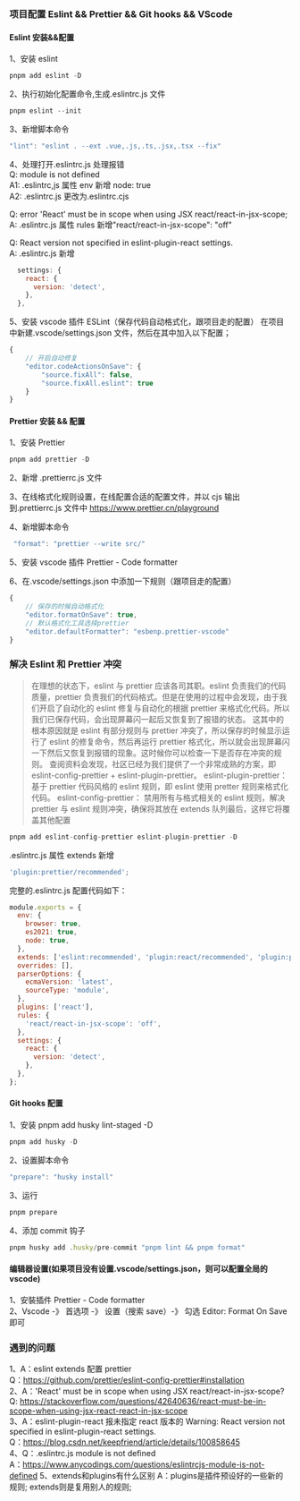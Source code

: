 ### 项目配置 Eslint && Prettier && Git hooks && VScode

#### Eslint 安装&&配置

1、安装 eslint

```javascript
pnpm add eslint -D
```

2、执行初始化配置命令,生成.eslintrc.js 文件

```javascript
pnpm eslint --init
```

3、新增脚本命令

```javascript
"lint": "eslint . --ext .vue,.js,.ts,.jsx,.tsx --fix"
```

4、处理打开.eslintrc.js 处理报错  
Q: module is not defined  
A1: .eslintrc,js 属性 env 新增 node: true  
A2: .eslintrc.js 更改为.eslintrc.cjs

Q: error 'React' must be in scope when using JSX react/react-in-jsx-scope;  
A: .eslintrc.js 属性 rules 新增"react/react-in-jsx-scope": "off"

Q: React version not specified in eslint-plugin-react settings.  
A: .eslintrc.js 新增

```javascript
  settings: {
    react: {
      version: 'detect',
    },
  },
```

5、安装 vscode 插件 ESLint（保存代码自动格式化，跟项目走的配置）
在项目中新建.vscode/settings.json 文件，然后在其中加入以下配置；

```javascript
{
    // 开启自动修复
    "editor.codeActionsOnSave": {
        "source.fixAll": false,
        "source.fixAll.eslint": true
    }
}
```

#### Prettier 安装 && 配置

1、安装 Prettier

```javascript
pnpm add prettier -D
```

2、新增 .prettierrc.js 文件

3、在线格式化规则设置，在线配置合适的配置文件，并以 cjs 输出到.prettierrc.js 文件中
https://www.prettier.cn/playground

4、新增脚本命令

```javascript
 "format": "prettier --write src/"
```

5、安装 vscode 插件 Prettier - Code formatter

6、在.vscode/settings.json 中添加一下规则（跟项目走的配置）

```javascript
{
    // 保存的时候自动格式化
    "editor.formatOnSave": true,
    // 默认格式化工具选择prettier
    "editor.defaultFormatter": "esbenp.prettier-vscode"
}
```

### 解决 Eslint 和 Prettier 冲突

> 在理想的状态下，eslint 与 prettier 应该各司其职。eslint 负责我们的代码质量，prettier 负责我们的代码格式。但是在使用的过程中会发现，由于我们开启了自动化的 eslint 修复与自动化的根据 prettier 来格式化代码。所以我们已保存代码，会出现屏幕闪一起后又恢复到了报错的状态。
> 这其中的根本原因就是 eslint 有部分规则与 prettier 冲突了，所以保存的时候显示运行了 eslint 的修复命令，然后再运行 prettier 格式化，所以就会出现屏幕闪一下然后又恢复到报错的现象。这时候你可以检查一下是否存在冲突的规则。
> 查阅资料会发现，社区已经为我们提供了一个非常成熟的方案，即 eslint-config-prettier + eslint-plugin-prettier。
> eslint-plugin-prettier： 基于 prettier 代码风格的 eslint 规则，即 eslint 使用 pretter 规则来格式化代码。
> eslint-config-prettier： 禁用所有与格式相关的 eslint 规则，解决 prettier 与 eslint 规则冲突，确保将其放在 extends 队列最后，这样它将覆盖其他配置

```javascript
pnpm add eslint-config-prettier eslint-plugin-prettier -D
```

.eslintrc.js 属性 extends 新增

```javascript
'plugin:prettier/recommended';
```

完整的.eslintrc.js 配置代码如下：

```javascript
module.exports = {
  env: {
    browser: true,
    es2021: true,
    node: true,
  },
  extends: ['eslint:recommended', 'plugin:react/recommended', 'plugin:prettier/recommended'],
  overrides: [],
  parserOptions: {
    ecmaVersion: 'latest',
    sourceType: 'module',
  },
  plugins: ['react'],
  rules: {
    'react/react-in-jsx-scope': 'off',
  },
  settings: {
    react: {
      version: 'detect',
    },
  },
};
```

#### Git hooks 配置

1、安装 pnpm add husky lint-staged -D

```javascript
pnpm add husky -D
```

2、设置脚本命令

```javascript
"prepare": "husky install"
```

3、运行

```javascript
pnpm prepare
```

4、添加 commit 钩子

```javascript
pnpm husky add .husky/pre-commit "pnpm lint && pnpm format"
```

#### 编辑器设置(如果项目没有设置.vscode/settings.json，则可以配置全局的 vscode)

1、安裝插件 Prettier - Code formatter  
2、Vscode -》 首选项 -》 设置（搜索 save）-》 勾选 Editor: Format On Save 即可

### 遇到的问题

1、A：eslint extends 配置 prettier  
Q：https://github.com/prettier/eslint-config-prettier#installation  
2、A：'React' must be in scope when using JSX react/react-in-jsx-scope?  
Q: https://stackoverflow.com/questions/42640636/react-must-be-in-scope-when-using-jsx-react-react-in-jsx-scope  
3、A：eslint-plugin-react 报未指定 react 版本的 Warning: React version not specified in eslint-plugin-react settings.  
Q：https://blog.csdn.net/keepfriend/article/details/100858645  
4、Q：.eslintrc.js module is not defined  
A：https://www.anycodings.com/questions/eslintrcjs-module-is-not-defined
5、extends和plugins有什么区别
A：plugins是插件预设好的一些新的规则;
extends则是复用别人的规则;
